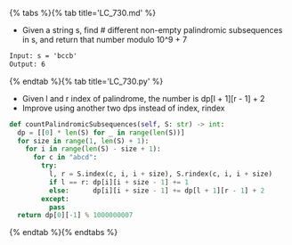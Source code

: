 {% tabs %}{% tab title='LC_730.md' %}

* Given a string s, find # different non-empty palindromic subsequences in s, and return that number modulo 10^9 + 7

```txt
Input: s = 'bccb'
Output: 6
```

{% endtab %}{% tab title='LC_730.py' %}

* Given l and r index of palindrome, the number is dp[l + 1][r - 1] + 2
* Improve using another two dps instead of index, rindex

```py
def countPalindromicSubsequences(self, S: str) -> int:
  dp = [[0] * len(S) for _ in range(len(S))]
  for size in range(1, len(S) + 1):
    for i in range(len(S) - size + 1):
      for c in "abcd":
        try:
          l, r = S.index(c, i, i + size), S.rindex(c, i, i + size)
          if l == r: dp[i][i + size - 1] += 1
          else:      dp[i][i + size - 1] += dp[l + 1][r - 1] + 2
        except:
          pass
  return dp[0][-1] % 1000000007
```

{% endtab %}{% endtabs %}
